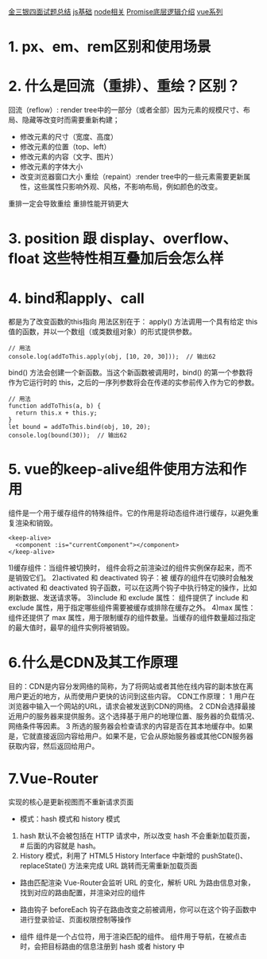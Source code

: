 [金三银四面试题总结](https://juejin.cn/post/7202639428132274234#heading-125)
[js基础](www.javascript.info)
[node相关](https://github.com/samerbuna/efficient-node)
[Promise底层逻辑介绍](https://mattgreer.dev/articles/promises-in-wicked-detail/)
[vue系列](https://vue3js.cn/interview/vue/diff.html)

# 1. px、em、rem区别和使用场景
# 2. 什么是回流（重排）、重绘？区别？
回流（reflow）: render tree中的一部分（或者全部）因为元素的规模尺寸、布局、隐藏等改变时而需要重新构建；
- 修改元素的尺寸（宽度、高度）
- 修改元素的位置（top、left）
- 修改元素的内容（文字、图片）
- 修改元素的字体大小
- 改变浏览器窗口大小
重绘（repaint）:render tree中的一些元素需要更新属性，这些属性只影响外观、风格，不影响布局，例如颜色的改变。

重排一定会导致重绘
重排性能开销更大
# 3. position 跟 display、overflow、float 这些特性相互叠加后会怎么样
# 4. bind和apply、call
都是为了改变函数的this指向
用法区别在于：
apply() 方法调用一个具有给定 this 值的函数，并以一个数组（或类数组对象）的形式提供参数。

```
// 用法
console.log(addToThis.apply(obj, [10, 20, 30]));  // 输出62
```
bind() 方法会创建一个新函数。当这个新函数被调用时，bind() 的第一个参数将作为它运行时的 this，之后的一序列参数将会在传递的实参前传入作为它的参数。

```
// 用法
function addToThis(a, b) {
  return this.x + this.y;
}
let bound = addToThis.bind(obj, 10, 20);
console.log(bound(30));  // 输出62
```

# 5. vue的keep-alive组件使用方法和作用
<keep-alive> 组件是一个用于缓存组件的特殊组件。它的作用是将动态组件进行缓存，以避免重复渲染和销毁。
```
<keep-alive>
  <component :is="currentComponent"></component>
</keep-alive>
```
1)缓存组件：当组件被切换时，<keep-alive> 组件会将之前渲染过的组件实例保存起来，而不是销毁它们。
2)activated 和 deactivated 钩子：被 <keep-alive> 缓存的组件在切换时会触发 activated 和 deactivated 钩子函数，可以在这两个钩子中执行特定的操作，比如刷新数据、发送请求等。
3)include 和 exclude 属性：<keep-alive> 组件提供了 include 和 exclude 属性，用于指定哪些组件需要被缓存或排除在缓存之外。
4)max 属性：<keep-alive> 组件还提供了 max 属性，用于限制缓存的组件数量。当缓存的组件数量超过指定的最大值时，最早的组件实例将被销毁。

# 6.什么是CDN及其工作原理

目的：CDN是内容分发网络的简称，为了将网站或者其他在线内容的副本放在离用户更近的地方，从而使用户更快的访问到这些内容。
CDN工作原理：
1 用户在浏览器中输入一个网站的URL，请求会被发送到CDN的网络。
2 CDN会选择最接近用户的服务器来提供服务。这个选择基于用户的地理位置、服务器的负载情况、网络条件等因素。
3 所选的服务器会检查请求的内容是否在其本地缓存中。如果是，它就直接返回内容给用户。如果不是，它会从原始服务器或其他CDN服务器获取内容，然后返回给用户。

# 7.Vue-Router
实现的核心是更新视图而不重新请求页面

- 模式：hash 模式和 history 模式
1. hash 默认不会被包括在 HTTP 请求中，所以改变 hash 不会重新加载页面， # 后面的内容就是 hash。
2. History 模式，利用了 HTML5 History Interface 中新增的 pushState()、replaceState() 方法来完成 URL 跳转而无需重新加载页面

- 路由匹配渲染
Vue-Router会监听 URL 的变化，解析 URL 为路由信息对象，找到对应的路由配置，并渲染对应的组件

- 路由钩子
beforeEach 钩子在路由改变之前被调用，你可以在这个钩子函数中进行登录验证、页面权限控制等操作

- 组件
<router-view> 组件是一个占位符，用于渲染匹配的组件。
<router-link> 组件用于导航，在被点击时，会把目标路由的信息注册到 hash 或者 history 中
